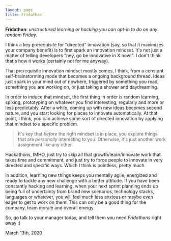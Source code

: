 ```yaml
---
layout: page
title: Fridathon
---
```


**Fridathon**: *unstructured learning or hacking you can opt-in to do on any random Friday.*


I think a key prerequisite for "directed" innovation (say, so that it maximizes your company benefit) is to 
first spark an innovation mindset. It's not just a matter of telling developers "hey, go be innovative in X now!". 
I don't think that's how it works (certainly not for me anyway).

That prerequisite innovation mindset mostly comes, I think, from a constant self-brainstorming mode that becomes 
a ongoing background thread. Ideas just spark in your mind out of nowhere, triggered by something you read, 
something you are working on, or just taking a shower and daydreaming. 

In order to induce that mindset, the first thing in order is random learning, spiking, prototyping on whatever 
you find interesting, regularly and more or less predictably. After a while, coming up with new ideas becomes second 
nature, and you start looking for places to innovate automatically. At that point, I think, you can achieve some sort 
of directed innovation by applying that mindset to a specific problem. 

> It's key that *before* the rigth mindset is in place, you explore things that are *personally* interesting to 
> you. Otherwise, it's just another work assignment like any other.

Hackathons, IMHO, just try to skip all that growth/learn/innovate work that takes time and commitment, and just try 
to force people to innovate in very directed and specific ways. Which I think is pointless, pretty much.

In addition, learning new things keeps you mentally agile, energized and ready to tackle any new challenge with 
a better attitude. If you have been constantly hacking and learning, when your next sprint planning ends up being 
full of uncertainty from brand new scenarios, technology stacks, languages or whatever, you will feel much less 
anxious or maybe even eager to get to work on them! This can only be a good thing for the company, team morale and 
overall energy.


So, go talk to your manager today, and tell them you need *Fridathons* right away :)

March 13th, 2020
